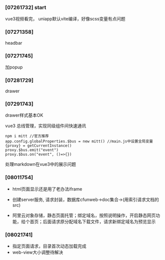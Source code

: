 ### [07261732] start

vue3视频看完， uniapp默认vite编译，好像scss变量有点问题

### [07271358]

headbar

### [07271745]

加popup

### [07281729]

drawer

### [07291743]

drawer样式基本OK

vue3 总线管理，实现同级组件间快速通讯

```  
npm i mitt //官方推荐
app.config.globalProperties.$bus = new mitt() //main.js中设置全局变量
{proxy} = getCurrentInstance()
proxy.$bus.emit("event")
proxy.$bus.on("event", ()=>{})
```

处理markdown在vue3中的展示问题

### [08011754]

- html页面显示还是用了老办法iframe

- 创建server服务, 请求封装，数据库cfunweb->doc集合->(用索引请求文档的src)

- 阿里云对象存储，静态页面托管；绑定域名，按照说明操作，开启静态网页功能，给个首页；后面请求原分配域名下载文件，请求新绑定域名为预览显示

### [08021741]

- 指定页面请求，目录首次动态加载完成
- web-view大小调整待解决